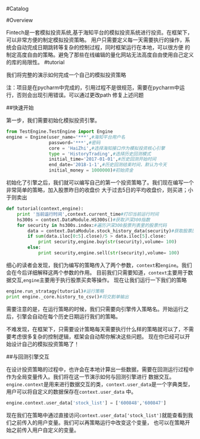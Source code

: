 #Catalog

#Overview


Fintech是一套模拟投资系统,基于海知平台的模拟投资系统进行投资。在框架下，可以非常方便的制定模拟投资策略。
用户只需要定义每一天需要执行的操作，系统会自动完成日期跳转等复杂的控制过程，同时框架运行在本地，可以很方便
的制定高度自由的策略。避免了那些在线编辑的量化网站无法高度自由使用自己定义的库的局限性。
#tutorial


我们将完整的演示如何完成一个自己的模拟投资策略

注：项目是在pycharm中完成的，引用过程不是很规范，需要在pycharm中运行，否则会出现引用错误。可以通过更改path
修复上述问题

##快速开始

第一步，我们需要初始化模拟投资引擎。
```python
from TestEngine.TestEngine import Engine
engine = Engine(user_name='***',#海知平台用户名
                password='***',#密码
                core = 'HaiZhi',#选择海知接口作为模拟投资核心引擎
                type = 'HistoryTrading',#选择历史回测模式
                initial_time='2017-01-01',#历史回测开始时间
                end_date='2018-1-1',#历史回测结束时间，默认为今天
                initial_money = 1000000)#初始资金
```
初始化了引擎之后，我们就可以编写自己的第一个投资策略了。我们现在编写一个非常简单的策略，加入股票昨日的收盘价
大于过去5日的平均收盘价，则买进；小于则卖出
```python
def tutorial(context,engine):
    print '当前运行时间',context.current_time#打印当前运行时间
    hs300s = context.DataModule.HS300s()#获取沪深300指数
    for security in hs300s.index:#遍历沪深300股票列表里的股票代码
        data = context.DataModule.stock_history_data(security)#获取股票历史交易数据
        if sum(data.iloc[0:5].close)/5 > data.iloc[5].close:
            print security,engine.buy(str(security),volume= 100)
        else:
            print security,engine.sell(str(security),volume= 100)
```
细心的读者会发现，我们为编写的策略传入了两个参数，`context`和`engine`。我们会在今后详细解释这两个参数的作用。
目前我们只需要知道，`context`主要用于数据交互,`engine`主要用于执行股票买卖等操作。
现在让我们运行一下我们的策略
```python
engine.run_stratagy(tutorial)#运行策略
print engine._core.history_to_csv()#将交割单输出
```
需要注意的是，在运行策略的时候，我们只需要向引擎传入策略名。开始运行之后，引擎会自动在每个历史日期运行我们的策略。

不难发现，在框架下，只需要设计策略每天需要执行什么样的策略就可以了，不需要考虑很多复杂的控制逻辑，框架会自动帮你解决这些问题。
现在你已经可以开始设计自己的模拟投资策略了！

##与回测引擎交互

在设计投资策略的过程中，也许会在本地计算出一些数据，需要在回测运行过程中作为全局变量传入。我们将在这一节演示如何与回测引擎进行
数据交互。`engine.context`是用来进行数据交互的类，`context.user_data`是一个字典类型，用户可以将自定义的数据保存在`context.user_data`
中。
```python
engine.context.user_data['stock_list'] = ['600848','600847']
```
现在我们在策略中通过直接访问`context.user_data['stock_list']`就能查看到我们之前传入的用户变量。我们可以再策略运行中改变这个变量，
也可以在策略开始之前传入用户自定义的变量。
